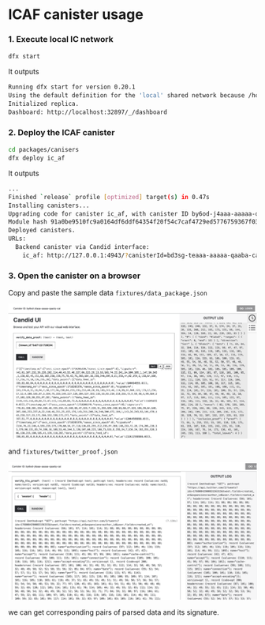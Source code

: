 # ICAF canister usage

### 1. Execute local IC network
```bash
dfx start
```
It outputs
```bash
Running dfx start for version 0.20.1
Using the default definition for the 'local' shared network because /home/ubuntu/.config/dfx/networks.json does not exist.
Initialized replica.
Dashboard: http://localhost:32897/_/dashboard
```

### 2. Deploy the ICAF canister
```bash
cd packages/canisers
dfx deploy ic_af
```
It outputs
```bash
...
Finished `release` profile [optimized] target(s) in 0.47s
Installing canisters...
Upgrading code for canister ic_af, with canister ID by6od-j4aaa-aaaaa-qaadq-cai
Module hash 91a0be9510fc9a0164df6ddf64354f20f54c7caf4729ed5776759367f03cddab is already installed.
Deployed canisters.
URLs:
  Backend canister via Candid interface:
    ic_af: http://127.0.0.1:4943/?canisterId=bd3sg-teaaa-aaaaa-qaaba-cai&id=by6od-j4aaa-aaaaa-qaadq-cai
```

### 3. Open the canister on a browser
Copy and paste the sample data `fixtures/data_package.json`

![verify_data_proof](img/verify_data_proof.png)

and `fixtures/twitter_proof.json`

![verify_tls_proof](img/verify_tls_proof.png)

we can get corresponding pairs of parsed data and its signature.